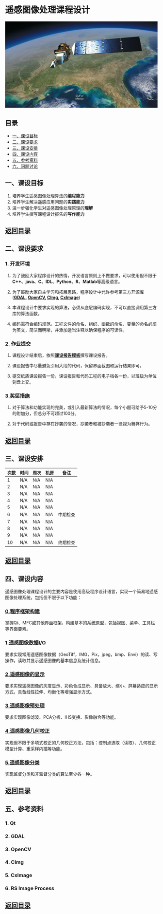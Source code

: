 # 遥感图像处理课程设计

![face](./pictures/face.png)

## 目录
- [一、课设目标](#一课设目标) 
- [二、课设要求](#二课设要求)
- [三、课设安排](#三课设安排)
- [四、课设内容](#四课设内容)
- [五、参考资料](#五参考资料)
- [六、问题讨论](https://github.com/Wanghp119/RSIP/issues)

## 一、课设目标
1. 培养学生遥感图像处理算法的**编程能力**
2. 培养学生解决遥感应用问题的**实践能力**
3. 进一步强化学生对遥感图像处理原理的**理解**
4. 培养学生撰写课程设计报告的**写作能力**

[**返回目录**](#目录)
---

## 二、课设要求
### 1. 开发环境
1. 为了鼓励大家程序设计的热情，开发语言原则上不做要求，可以使用但不限于**C++、java、C、IDL、Python、R、Matlab**等高级语言。

2. 为了鼓励大家自主学习和拓展思路，程序设计中允许参考第三方开源库(**[GDAL](www.gdal.org), [OpenCV](http://opencv.org/), [CImg](www.cimg.eu), [CxImage](https://www.codeproject.com/Articles/1300/CxImage)**)

3. 本课程设计中要求实现的算法，必须从底层编码实现，不可以直接调用第三方库的算法函数。

4. 编码需符合编码规范。工程文件的命名、组织、函数的命名、变量的命名必须为英文，简洁而明晰，并添加适当注释以确保程序的可读性。

### 2. 作业提交
1. 课程设计结束后，依照[**课设报告模板**](./contents/%E8%AF%BE%E8%AE%BE%E6%8A%A5%E5%91%8A.docx)撰写课设报告。

2. 课设报告中尽量避免引用大段的代码，保留界面截图和运行结果即可。

3. 提交纸质课设报告一份，课设报告和代码工程的电子档各一份，以班级为单位刻盘上交。

### 3.奖惩措施
1. 对于算法和功能实现的完美，或引入最新算法的情况，每个小题可给予5-10分的附加分，但总分不可超过100分。

2. 对于代码或报告中存在抄袭的情况，抄袭者和被抄袭者一律视为舞弊行为。

[**返回目录**](#目录)
---

## 三、课设安排
|次数|时间|周次|机房|备注|
|---|---|---|---|---|
|1|N/A|N/A|N/A||
|2|N/A|N/A|N/A||
|3|N/A|N/A|N/A||
|4|N/A|N/A|N/A||
|5|N/A|N/A|N/A||
|6|N/A|N/A|N/A|中期检查|
|7|N/A|N/A|N/A||
|8|N/A|N/A|N/A||
|9|N/A|N/A|N/A||
|10|N/A|N/A|N/A|终期检查|

[**返回目录**](#目录)
---

## 四、课设内容
遥感图像处理课程设计的主要内容是使用高级程序设计语言，实现一个简易地遥感图像处理系统，包括但不限于以下功能：

### [0.程序框架构建](./contents/D1_RSIP_Frame.md)
掌握Qt、MFC或其他界面框架，构建基本的系统原型，包括视图、菜单、工具栏等界面要素。

### [1.遥感图像数据I/O](./contents/D2_RasterIO.md)
要求实现常用遥感图像数据（GeoTiff，IMG，Pix，jpeg，bmp、Envi）的读、写操作，读取并显示遥感图像的基本信息及统计信息。

### [2.遥感图像的显示](./contents/D3_ImageDisplay.md)
要求实现遥感图像的灰度显示、彩色合成显示、具备放大、缩小、屏幕适应的显示方式，具备线性拉伸、均衡化等增强显示方式。

### [3.遥感影像预处理](./contents/D4_Preprocess.md)
要求实现图像滤波、PCA分析、IHS变换、影像融合等功能。

### [4.遥感影像几何校正](./contents/D5_Geocorrection.md)
实现但不限于多项式校正的几何校正方法，包括：控制点选取（读取）、几何校正模型计算、重采样内插等功能。

### [5.遥感影像分类](D6_Classification.md)
实现监督分类和非监督分类的算法至少各一种。

[**返回目录**](#目录)
---

## 五、参考资料
### 1. Qt
### 2. GDAL
### 3. OpenCV
### 4. CImg
### 5. CxImage
### 6. RS Image Process

[**返回目录**](#目录)
---
